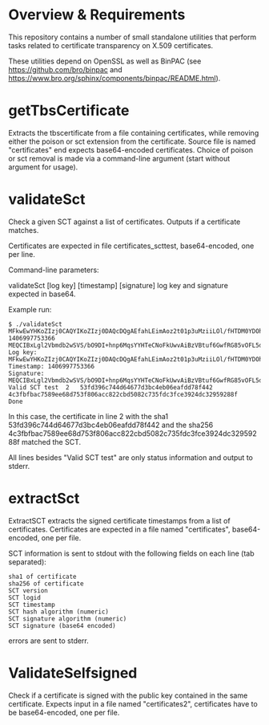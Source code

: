 Overview & Requirements
=======================

This repository contains a number of small standalone utilities that perform
tasks related to certificate transparency on X.509 certificates.

These utilities depend on OpenSSL as well as BinPAC (see https://github.com/bro/binpac
and https://www.bro.org/sphinx/components/binpac/README.html).

getTbsCertificate
=================

Extracts the tbscertificate from a file containing certificates, while removing
either the poison or sct extension from the certificate. Source file is named
"certificates" end expects base64-encoded certificates. Choice of poison or sct removal
is made via a command-line argument (start without argument for usage).


validateSct
===========

Check a given SCT against a list of certificates. Outputs if a certificate matches.

Certificates are expected in file certificates_scttest, base64-encoded, one per line.

Command-line parameters:

validateSct [log key] [timestamp] [signature]
log key and signature expected in base64.

Example run:

```
$ ./validateSct MFkwEwYHKoZIzj0CAQYIKoZIzj0DAQcDQgAEfahLEimAoz2t01p3uMziiLOl/fHTDM0YDOhBRuiBARsV4UvxG2LdNgoIGLrtCzWE0J5APC2em4JlvR8EEEFMoA== 1406997753366 MEQCIBxLgl2Vbmdb2wSVS/bO9DI+hnp6MqsYYHTeCNoFkUwvAiBzVBtuf6GwfRG85vOFL5dmGveK5BAljxL0bzkP0p4Y8A==
Log key: MFkwEwYHKoZIzj0CAQYIKoZIzj0DAQcDQgAEfahLEimAoz2t01p3uMziiLOl/fHTDM0YDOhBRuiBARsV4UvxG2LdNgoIGLrtCzWE0J5APC2em4JlvR8EEEFMoA==
Timestamp: 1406997753366
Signature: MEQCIBxLgl2Vbmdb2wSVS/bO9DI+hnp6MqsYYHTeCNoFkUwvAiBzVBtuf6GwfRG85vOFL5dmGveK5BAljxL0bzkP0p4Y8A==
Valid SCT test	2	53fd396c744d64677d3bc4eb06eafdd78f442	4c3fbfbac7589ee68d753f806acc822cbd5082c735fdc3fce3924dc32959288f
Done
```

In this case, the certificate in line 2 with the sha1
53fd396c744d64677d3bc4eb06eafdd78f442 and the sha256
4c3fbfbac7589ee68d753f806acc822cbd5082c735fdc3fce3924dc32959288f
matched the SCT.

All lines besides "Valid SCT test" are only status information and output to stderr.

extractSct
==========

ExtractSCT extracts the signed certificate timestamps from a list of certificates.
Certificates are expected in a file named "certificates", base64-encoded, one per file.

SCT information is sent to stdout with the following fields on each line (tab separated):

```
sha1 of certificate
sha256 of certificate
SCT version
SCT logid
SCT timestamp
SCT hash algorithm (numeric)
SCT signature algorithm (numeric)
SCT signature (base64 encoded)
```

errors are sent to stderr.

ValidateSelfsigned
==================

Check if a certificate is signed with the public key contained in the same certificate.
Expects input in a file named "certificates2", certificates have to be base64-encoded,
one per file.
